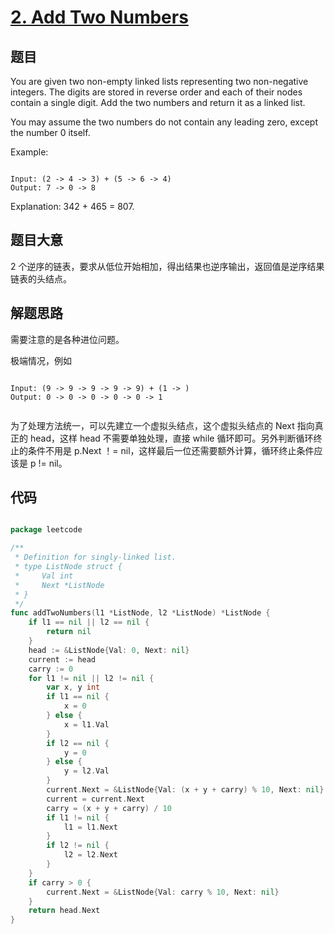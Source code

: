 # [2. Add Two Numbers](https://leetcode.com/problems/add-two-numbers/)

## 题目

You are given two non-empty linked lists representing two non-negative integers. The digits are stored in reverse order and each of their nodes contain a single digit. Add the two numbers and return it as a linked list.

You may assume the two numbers do not contain any leading zero, except the number 0 itself.

Example:

```

Input: (2 -> 4 -> 3) + (5 -> 6 -> 4)
Output: 7 -> 0 -> 8

```
Explanation: 342 + 465 = 807.


## 题目大意

2 个逆序的链表，要求从低位开始相加，得出结果也逆序输出，返回值是逆序结果链表的头结点。

## 解题思路

需要注意的是各种进位问题。

极端情况，例如

```

Input: (9 -> 9 -> 9 -> 9 -> 9) + (1 -> )
Output: 0 -> 0 -> 0 -> 0 -> 0 -> 1


```

为了处理方法统一，可以先建立一个虚拟头结点，这个虚拟头结点的 Next 指向真正的 head，这样 head 不需要单独处理，直接 while 循环即可。另外判断循环终止的条件不用是 p.Next ！= nil，这样最后一位还需要额外计算，循环终止条件应该是 p != nil。


## 代码

```go

package leetcode

/**
 * Definition for singly-linked list.
 * type ListNode struct {
 *     Val int
 *     Next *ListNode
 * }
 */
func addTwoNumbers(l1 *ListNode, l2 *ListNode) *ListNode {
	if l1 == nil || l2 == nil {
		return nil
	}
	head := &ListNode{Val: 0, Next: nil}
	current := head
	carry := 0
	for l1 != nil || l2 != nil {
		var x, y int
		if l1 == nil {
			x = 0
		} else {
			x = l1.Val
		}
		if l2 == nil {
			y = 0
		} else {
			y = l2.Val
		}
		current.Next = &ListNode{Val: (x + y + carry) % 10, Next: nil}
		current = current.Next
		carry = (x + y + carry) / 10
		if l1 != nil {
			l1 = l1.Next
		}
		if l2 != nil {
			l2 = l2.Next
		}
	}
	if carry > 0 {
		current.Next = &ListNode{Val: carry % 10, Next: nil}
	}
	return head.Next
}

```